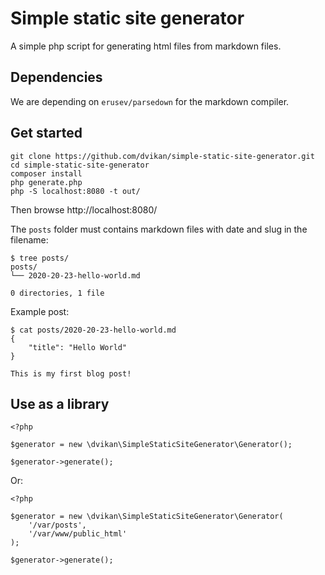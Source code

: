# Simple static site generator

A simple php script for generating html files from markdown files.

## Dependencies

We are depending on `erusev/parsedown` for the markdown compiler.

## Get started

    git clone https://github.com/dvikan/simple-static-site-generator.git
    cd simple-static-site-generator
    composer install
    php generate.php
    php -S localhost:8080 -t out/

Then browse http://localhost:8080/

The `posts` folder must contains markdown files with date and
slug in the filename:

    $ tree posts/
    posts/
    └── 2020-20-23-hello-world.md
    
    0 directories, 1 file

Example post:

    $ cat posts/2020-20-23-hello-world.md 
    {
        "title": "Hello World"
    }
    
    This is my first blog post!

## Use as a library

    <?php
    
    $generator = new \dvikan\SimpleStaticSiteGenerator\Generator();
    
    $generator->generate();

Or:

    <?php
    
    $generator = new \dvikan\SimpleStaticSiteGenerator\Generator(
        '/var/posts',
        '/var/www/public_html'
    );
    
    $generator->generate();
